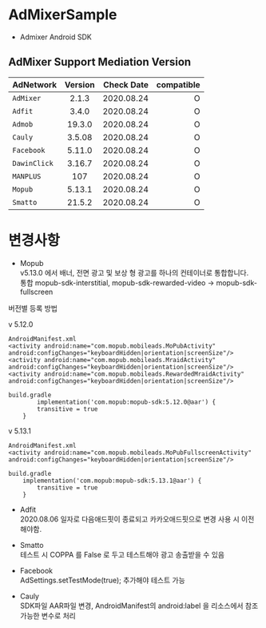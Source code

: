 # AdMixerSample

- Admixer Android SDK

## AdMixer Support Mediation Version


| AdNetwork | Version | Check Date | compatible
|---|:---:|---:|---:|
| `AdMixer` | 2.1.3 | 2020.08.24 | O
| `Adfit` | 3.4.0 | 2020.08.24 | O
| `Admob` | 19.3.0 | 2020.08.24 | O
| `Cauly` | 3.5.08 | 2020.08.24 | O
| `Facebook` | 5.11.0 | 2020.08.24 | O
| `DawinClick` | 3.16.7 | 2020.08.24 | O
| `MANPLUS` | 107 | 2020.08.24 | O
| `Mopub` | 5.13.1 | 2020.08.24 | O
| `Smatto` | 21.5.2 | 2020.08.24 | O


변경사항
=============

- Mopub   
v5.13.0 에서 배너, 전면 광고 및 보상 형 광고를 하나의 컨테이너로 통합합니다.   
통합 mopub-sdk-interstitial, mopub-sdk-rewarded-video -> mopub-sdk-fullscreen

버전별 등록 방법

v 5.12.0
```
AndroidManifest.xml
<activity android:name="com.mopub.mobileads.MoPubActivity" android:configChanges="keyboardHidden|orientation|screenSize"/>
<activity android:name="com.mopub.mobileads.MraidActivity" android:configChanges="keyboardHidden|orientation|screenSize"/>
<activity android:name="com.mopub.mobileads.RewardedMraidActivity" android:configChanges="keyboardHidden|orientation|screenSize"/>

build.gradle    
        implementation('com.mopub:mopub-sdk:5.12.0@aar') {
        transitive = true
    }
```        
v 5.13.1
```
AndroidManifest.xml
<activity android:name="com.mopub.mobileads.MoPubFullscreenActivity" android:configChanges="keyboardHidden|orientation|screenSize"/>

build.gradle
    implementation('com.mopub:mopub-sdk:5.13.1@aar') {
        transitive = true
    }
``` 

- Adfit   
2020.08.06 일자로 다음애드핏이 종료되고 카카오애드핏으로 변경 사용 시 이전해야함.

- Smatto   
테스트 시 COPPA 를 False 로 두고 테스트해야 광고 송출받을 수 있음

- Facebook   
AdSettings.setTestMode(true); 추가해야 테스트 가능

- Cauly   
SDK파일 AAR파일 변경, AndroidManifest의 android:label 을 리소스에서 참조가능한  변수로 처리
    
